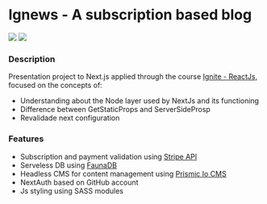 # Ignews - A subscription based blog 

<div>
 <img src="https://img.shields.io/github/issues/heronmaioli/NextJs-Ignews/>
 <img src="https://img.shields.io/github/forks/heronmaioli/NextJs-Ignews"/>
 <img src="https://img.shields.io/github/stars/heronmaioli/NextJs-Ignews"/>
</div>
 
### Description

Presentation project to Next.js applied through the course [Ignite - ReactJs](https://www.rocketseat.com.br/ignite), focused on the concepts of:

                                                                         
- Understanding about the Node layer used by NextJs and its functioning                                                 
- Difference between GetStaticProps and ServerSideProsp
- Revalidade next configuration

                                                                         
 ### Features
                                                                         
- Subscription and payment validation using [Stripe API](https://stripe.com/en-mx?utm_campaign=BR_en_Search_Brand_Brand_EXA-15088005049&utm_medium=cpc&utm_source=google&ad_content=556495423089&utm_term=kwd-94834400&utm_matchtype=e&utm_adposition=&utm_device=c&gclid=Cj0KCQjwpImTBhCmARIsAKr58cwnuif7E30J07fSjXyjW_rtzqV4v4tCdwL7KZXbJ5n-LEvT7ns7K3saAlFyEALw_wcB)
- Serveless DB using [FaunaDB](https://fauna.com/) 
- Headless CMS for content management using [Prismic Io CMS](https://prismic.io/)                                                                   
- NextAuth based on GitHub account
- Js styling using SASS modules
 

 


